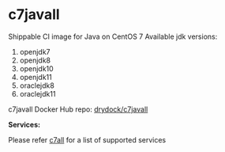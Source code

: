 # c7javall

Shippable CI image for Java on CentOS 7 Available jdk versions:

1. openjdk7
2. openjdk8
3. openjdk10
4. openjdk11
5. oraclejdk8
6. oraclejdk11


c7javall Docker Hub repo: [drydock/c7javall](https://hub.docker.com/r/drydock/c7javall/)
  
**Services:**

Please refer [c7all](https://github.com/dry-dock/c7all) for a list of supported services
